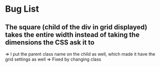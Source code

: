 # Bug List

## The square (child of the div in grid displayed) takes the entire width instead of taking the dimensions the CSS ask it to
=> I put the parent class name on the child as well, which made it have the grid settings as well
=> Fixed by changing class
